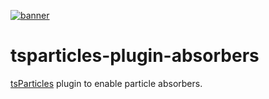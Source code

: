 [![banner](https://cdn.matteobruni.it/images/particles/banner2.png)](https://particles.matteobruni.it)

# tsparticles-plugin-absorbers

[tsParticles](https://github.com/matteobruni/tsparticles) plugin to enable particle absorbers.
